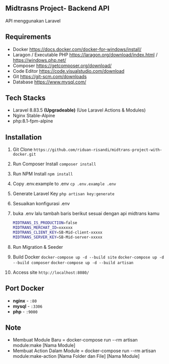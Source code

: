 ## Midtrasns Project- Backend API

API menggunakan Laravel

## Requirements

- Docker
  https://docs.docker.com/docker-for-windows/install/
- Laragon / Executable PHP
  https://laragon.org/download/index.html / https://windows.php.net/
- Composer
  https://getcomposer.org/download/
- Code Editor
  https://code.visualstudio.com/download
- Git
  https://git-scm.com/downloads
- Database
  https://www.mysql.com/

## Tech Stacks

- Laravel 8.83.5 **(Upgradeable)** (Use Laravel Actions & Modules)
- Nginx Stable-Alpine
- php:8.1-fpm-alpine

## Installation

1.  Git Clone 
    `https://github.com/riduan-risandi/midtrans-project-with-docker.git`
2.  Run Composer Install
    `composer install`
3.  Run NPM Install
    `npm install`
4.  Copy .env.example to .env
    `cp .env.example .env`
5.  Generate Laravel Key
    `php artisan key:generate`
6.  Sesuaikan konfigurasi .env 
7.  buka .env lalu tambah baris berikut sesuai dengan api midtrans kamu 
        
    ```bash
    MIDTRANS_IS_PRODUCTION=false
    MIDTRANS_MERCHAT_ID=xxxxxx
    MIDTRANS_CLIENT_KEY=SB-Mid-client-xxxxx
    MIDTRANS_SERVER_KEY=SB-Mid-server-xxxxx
    ```
8.  Run Migration & Seeder
9. Build Docker
    `docker-compose up -d --build site`
    `docker-compose up -d --build composer`
    `docker-compose up -d --build artisan`
10. Access site
    `http://localhost:8080/`

## Port Docker

- **nginx** - `:80`
- **mysql** - `:3306`
- **php** - `:9000`

## Note
- Membuat Module Baru = docker-compose run --rm artisan module:make [Nama Module]
- Membuat Action Dalam Module = docker-compose run --rm artisan module:make-action [Nama Folder dan File] [Nama Module]
 
